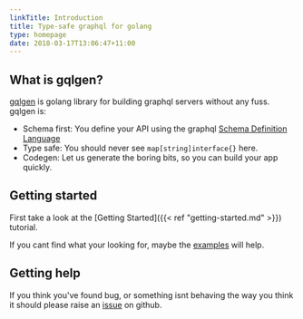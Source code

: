 ```yaml
---
linkTitle: Introduction
title: Type-safe graphql for golang
type: homepage
date: 2018-03-17T13:06:47+11:00
---
```


## What is gqlgen?

[gqlgen](https://github.com/99designs/gqlgen) is golang library for building graphql servers without any fuss. gqlgen is:

 - Schema first: You define your API using the graphql [Schema Definition Language](http://graphql.org/learn/schema/)
 - Type safe: You should never see `map[string]interface{}` here.
 - Codegen: Let us generate the boring bits, so you can build your app quickly. 


## Getting started

First take a look at the [Getting Started]({{< ref "getting-started.md" >}}) tutorial.

If you cant find what your looking for, maybe the [examples](https://github.com/99designs/gqlgen/tree/master/example) will help.


## Getting help

If you think you've found bug, or something isnt behaving the way you think it should please raise an [issue](https://github.com/99designs/gqlgen/issues) on github.  
